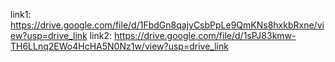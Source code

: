 link1: https://drive.google.com/file/d/1FbdGn8qajyCsbPpLe9QmKNs8hxkbRxne/view?usp=drive_link
link2: https://drive.google.com/file/d/1sPJ83kmw-TH6LLnq2EWo4HcHA5N0Nz1w/view?usp=drive_link
